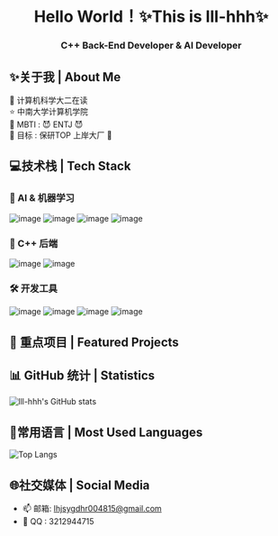 # <center> Hello World！✨This is lll-hhh✨ </center>
### <center>C++ Back-End Developer & AI Developer</center>

## ✨关于我 | About Me
🚀 计算机科学大二在读 <br>
⭐ 中南大学计算机学院 <br>
🎁 MBTI : 😈 ENTJ 😈<br>
🎯 目标 : 保研TOP 上岸大厂 💪<br>
## 💻技术栈 | Tech Stack
### 🤖 AI & 机器学习
![image](https://github.com/user-attachments/assets/49980806-8f52-4acc-9880-68fd0e8ea7dd)
![image](https://github.com/user-attachments/assets/35500ac3-3b7e-45bc-8c2c-ab0a78031d77)
![image](https://github.com/user-attachments/assets/ac733573-3c4f-4efb-a4c2-99b25d4cc8a4)
![image](https://github.com/user-attachments/assets/635b863a-6280-46ff-b12b-11500dc9ed43)
### 🌱 C++ 后端
![image](https://github.com/user-attachments/assets/07f0cdf5-b488-4c02-82ab-40819f9b2b0a)
![image](https://github.com/user-attachments/assets/bacc4e0c-1f82-4eee-bdf5-ec1bec578cc0)

### 🛠️ 开发工具
![image](https://github.com/user-attachments/assets/6dd07f38-de3d-4d6b-9e85-4d515f8e60ac)
![image](https://github.com/user-attachments/assets/eea577d0-97b2-4507-8711-d4cad889a8e9)
![image](https://github.com/user-attachments/assets/d1cd2a0d-466e-46d5-919f-f6ceff75b1e9)
![image](https://github.com/user-attachments/assets/29df1fa6-f915-4de1-8317-9f7fce37d443)
## 🚀 重点项目 | Featured Projects
## 📊 GitHub 统计 | Statistics
![lll-hhh's GitHub stats](https://github-readme-stats.vercel.app/api?username=lll-hhh&show_icons=true&theme=radical&include_all_commits=true&count_private=true)
## 🎁常用语言 | Most Used Languages
![Top Langs](https://github-readme-stats.vercel.app/api/top-langs/?username=lll-hhh&layout=compact&theme=black)
## 🌐社交媒体 | Social Media
* 📫 邮箱: lhjsygdhr004815@gmail.com
* 📱 QQ : 3212944715

<!---
lll-hhh/lll-hhh is a ✨ special ✨ repository because its `README.md` (this file) appears on your GitHub profile.
You can click the Preview link to take a look at your changes.
--->

